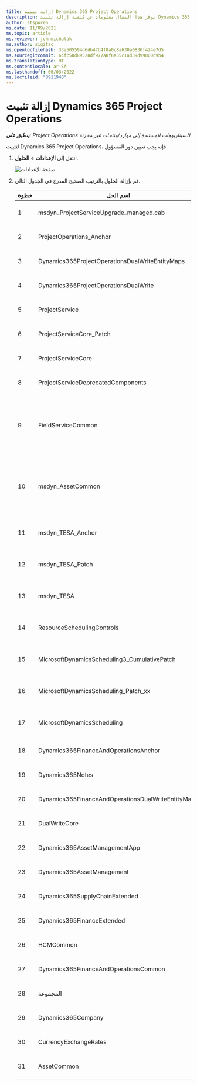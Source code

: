 ```yaml
---
title: إزالة تثبيت Dynamics 365 Project Operations
description: يوفر هذا المقال معلومات عن كيفية إزالة تثبيت Dynamics 365 Project Operations.
author: stsporen
ms.date: 11/09/2021
ms.topic: article
ms.reviewer: johnmichalak
ms.author: sigitac
ms.openlocfilehash: 33a505594d6db47b4f8a0c8a630a0836f424e7d5
ms.sourcegitcommit: 6cfc50d89528df977a8f6a55c1ad39d99800d9b4
ms.translationtype: HT
ms.contentlocale: ar-SA
ms.lasthandoff: 06/03/2022
ms.locfileid: "8911948"
---
```

# <a name="uninstall-dynamics-365-project-operations"></a>إزالة تثبيت Dynamics 365 Project Operations 

_**ينطبق على:** Project Operations للسيناريوهات المستندة إلى موارد/منتجات غير مخزنة‬_

لتثبيت Dynamics 365 Project Operations، فإنه يجب تعيين دور المسؤول.

1. انتقل إلى **الإعدادات** > **الحلول**.

    ![صفحة الإعدادات.](./media/uninstall-proj-ops-solutions.png)
  
2. قم بإزالة الحلول بالترتيب الصحيح المدرج في الجدول التالي. 

    | خطوة | اسم الحل                                    | ملاحظة                                                                                         |
    |------|----------------------------------------------------|----------------------------------------------------------------------------------------------|
    | 1  | msdyn_ProjectServiceUpgrade_managed.cab            | إذا لم يتم العثور عليه، فتجاوز هذا الحل.                                                            |
    | 2  | ProjectOperations_Anchor                           | إذا لم يتم العثور عليه، فتجاوز هذا الحل.                                                            |
    | 3  | Dynamics365ProjectOperationsDualWriteEntityMaps    | إذا لم يتم العثور عليه، فتجاوز هذا الحل.                                                            |
    | 4 | Dynamics365ProjectOperationsDualWrite              | إذا لم يتم العثور عليه، فتجاوز هذا الحل.                                                            |
    | 5 | ProjectService                                     | لا يوجد ملاحظات إضافية.                                                                         |
    |  6 | ProjectServiceCore_Patch                           | لا يوجد ملاحظات إضافية.                                                                         |
    | 7 | ProjectServiceCore                                 | لا يوجد ملاحظات إضافية.                                                                         |
    | 8 | ProjectServiceDeprecatedComponents                 | إذا لم يتم العثور عليه، فتجاوز هذا الحل.                                                            |
    | 9 | FieldServiceCommon                                 | مطلوب للكتابة المزدوجة مع Dynamics 365 Finance أو Dynamics 365 Supply Chain Management.   |
    | 10 | msdyn_AssetCommon                                  | مطلوب للكتابة المزدوجة مع Dynamics 365 Finance أو Dynamics 365 Supply Chain Management.   |
    | 11 | msdyn_TESA_Anchor                                  | مطلوب لـ Dynamics 365 Field Service.                                                     |
    | 12 | msdyn_TESA_Patch                                   | مطلوب لـ Dynamics 365 Field Service.                                                     |
    | 13 | msdyn_TESA                                         | مطلوب لـ Dynamics 365 Field Service.                                                     |
    | 14 | ResourceSchedulingControls                         | مطلوب لـ Dynamics 365 Field Service.                                                     |
    | 15 | MicrosoftDynamicsScheduling3_CumulativePatch       | مطلوب لـ Dynamics 365 Field Service.                                                     |
    | 16 | MicrosoftDynamicsScheduling_Patch_xx               | مطلوب لـ Dynamics 365 Field Service.                                                     |
    | 17 | MicrosoftDynamicsScheduling                        | مطلوب لـ Dynamics 365 Field Service.                                                     |
    | 18 | Dynamics365FinanceAndOperationsAnchor              | إذا لم يتم العثور عليه، فتجاوز هذا الحل.                                                            |
    | 19 | Dynamics365Notes                                   | إذا لم يتم العثور عليه، فتجاوز هذا الحل.                                                            |
    | 20 | Dynamics365FinanceAndOperationsDualWriteEntityMaps | إذا لم يتم العثور عليه، فتجاوز هذا الحل.                                                            |
    | 21 | DualWriteCore                                      | إذا لم يتم العثور عليه، فتجاوز هذا الحل.                                                            |
    | 22 | Dynamics365AssetManagementApp                      | إذا لم يتم العثور عليه، فتجاوز هذا الحل.                                                            |
    | 23 | Dynamics365AssetManagement                         | إذا لم يتم العثور عليه، فتجاوز هذا الحل.                                                            |
    | 24 | Dynamics365SupplyChainExtended                     | إذا لم يتم العثور عليه، فتجاوز هذا الحل.                                                            |
    | 25 | Dynamics365FinanceExtended                         | إذا لم يتم العثور عليه، فتجاوز هذا الحل.                                                            |
    | 26 | HCMCommon                                          | إذا لم يتم العثور عليه، فتجاوز هذا الحل.                                                            |
    | 27 | Dynamics365FinanceAndOperationsCommon              | إذا لم يتم العثور عليه، فتجاوز هذا الحل.                                                            |
    | 28 | المجموعة                                              | إذا لم يتم العثور عليه، فتجاوز هذا الحل.                                                            |
    | 29 | Dynamics365Company                                 | إذا لم يتم العثور عليه، فتجاوز هذا الحل.                                                            |
    | 30 | CurrencyExchangeRates                              | إذا لم يتم العثور عليه، فتجاوز هذا الحل.                                                            |
    | 31 | AssetCommon                                        | إذا لم يتم العثور عليه، فتجاوز هذا الحل.                                                            |
